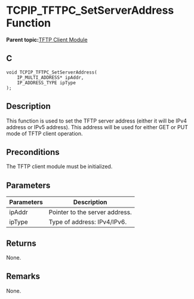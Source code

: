 # TCPIP\_TFTPC\_SetServerAddress Function

**Parent topic:**[TFTP Client Module](GUID-5AE30EFB-7B7C-4B4E-8BCF-FAB8D8FB9A89.md)

## C

```
void TCPIP_TFTPC_SetServerAddress(
    IP_MULTI_ADDRESS* ipAddr, 
    IP_ADDRESS_TYPE ipType
);
```

## Description

This function is used to set the TFTP server address \(either it will be IPv4 address or IPv5 address\). This address will be used for either GET or PUT mode of TFTP client operation.

## Preconditions

The TFTP client module must be initialized.

## Parameters

|Parameters|Description|
|----------|-----------|
|ipAddr|Pointer to the server address.|
|ipType|Type of address: IPv4/IPv6.|

## Returns

None.

## Remarks

None.

